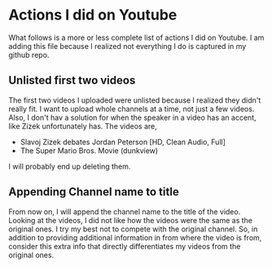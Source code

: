 # Actions I did on Youtube

What follows is a more or less complete list of actions I did on Youtube. I am
adding this file because I realized not everything I do is captured in my github repo.

## Unlisted first two videos

The first two videos I uploaded were unlisted because I realized they didn't
really fit. I want to upload whole channels at a time, not just a few videos.
Also, I don't hav a solution for when the speaker in a video has an accent, like
Zizek unfortunately has. The videos are,

- Slavoj Zizek debates Jordan Peterson [HD, Clean Audio, Full]
- The Super Mario Bros. Movie (dunkview)

I will probably end up deleting them.

## Appending Channel name to title

From now on, I will append the channel name to the title of the video. Looking
at the videos, I did not like how the videos were the same as the original ones.
I try my best not to compete with the original channel. So, in addition to
providing additional information in from where the video is from, consider this
extra info that directly differentiates my videos from the original ones.
